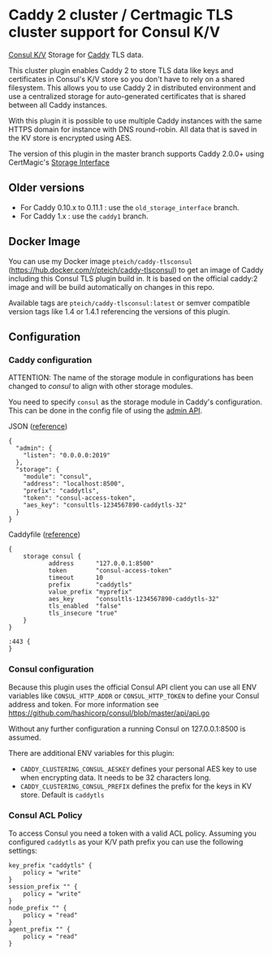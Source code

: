 # Caddy 2 cluster / Certmagic TLS cluster support for Consul K/V

[Consul K/V](https://github.com/hashicorp/consul) Storage for [Caddy](https://github.com/caddyserver/caddy) TLS data. 

This cluster plugin enables Caddy 2 to store TLS data like keys and certificates in Consul's K/V store so you don't have to rely on a shared filesystem.
This allows you to use Caddy 2 in distributed environment and use a centralized storage for auto-generated certificates that is
shared between all Caddy instances. 

With this plugin it is possible to use multiple Caddy instances with the same HTTPS domain for instance with DNS round-robin.
All data that is saved in the KV store is encrypted using AES.

The version of this plugin in the master branch supports Caddy 2.0.0+ using CertMagic's [Storage Interface](https://pkg.go.dev/github.com/caddyserver/certmagic?tab=doc#Storage)

## Older versions

- For Caddy 0.10.x to 0.11.1 : use the `old_storage_interface` branch.
- For Caddy 1.x : use the `caddy1` branch.

## Docker Image
You can use my Docker image `pteich/caddy-tlsconsul` (https://hub.docker.com/r/pteich/caddy-tlsconsul) to get an image of Caddy including this Consul TLS plugin build in. It is based on the official caddy:2 image and will be build automatically on changes in this repo.

Available tags are `pteich/caddy-tlsconsul:latest` or semver compatible version tags like 1.4 or 1.4.1 referencing the versions of this plugin.


## Configuration

### Caddy configuration

ATTENTION: The name of the storage module in configurations has been changed to *consul* to align
with other storage modules.

You need to specify `consul` as the storage module in Caddy's configuration. This can be done in the config file of using the [admin API](https://caddyserver.com/docs/api).

JSON ([reference](https://caddyserver.com/docs/json/))
```
{
  "admin": {
    "listen": "0.0.0.0:2019"
  },
  "storage": {
    "module": "consul",
    "address": "localhost:8500",
    "prefix": "caddytls",
    "token": "consul-access-token",
    "aes_key": "consultls-1234567890-caddytls-32"
  }
}
```

Caddyfile ([reference](https://caddyserver.com/docs/caddyfile/options))
```
{
    storage consul {
           address      "127.0.0.1:8500"
           token        "consul-access-token"
           timeout      10
           prefix       "caddytls"
           value_prefix "myprefix"
           aes_key      "consultls-1234567890-caddytls-32"
           tls_enabled  "false"
           tls_insecure "true"
    }
}

:443 {
}
```

### Consul configuration

Because this plugin uses the official Consul API client you can use all ENV variables like `CONSUL_HTTP_ADDR` or `CONSUL_HTTP_TOKEN`
to define your Consul address and token. For more information see https://github.com/hashicorp/consul/blob/master/api/api.go

Without any further configuration a running Consul on 127.0.0.1:8500 is assumed.

There are additional ENV variables for this plugin:

- `CADDY_CLUSTERING_CONSUL_AESKEY` defines your personal AES key to use when encrypting data. It needs to be 32 characters long.
- `CADDY_CLUSTERING_CONSUL_PREFIX` defines the prefix for the keys in KV store. Default is `caddytls`

### Consul ACL Policy

To access Consul you need a token with a valid ACL policy. Assuming you configured `caddytls` as your K/V path prefix you can use the following settings:
```
key_prefix "caddytls" {
	policy = "write"
}
session_prefix "" {
	policy = "write"
}
node_prefix "" {
	policy = "read"
}
agent_prefix "" {
	policy = "read"
}
```
